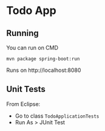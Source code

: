 # Todo App

## Running

You can run on CMD

```
mvn package spring-boot:run
```

Runs on http://localhost:8080

## Unit Tests

From Eclipse:
- Go to class `TodoApplicationTests`
- Run As > JUnit Test